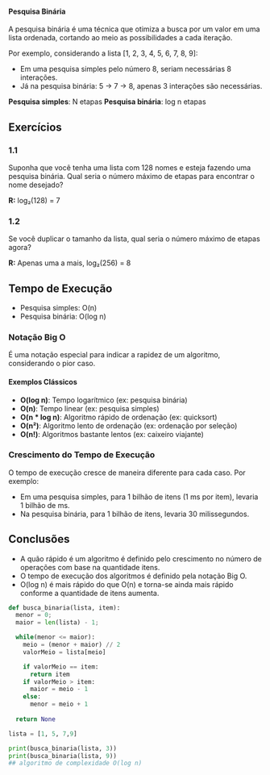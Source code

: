 
#### Pesquisa Binária
A pesquisa binária é uma técnica que otimiza a busca por um valor em uma lista ordenada, cortando ao meio as possibilidades a cada iteração.

Por exemplo, considerando a lista [1, 2, 3, 4, 5, 6, 7, 8, 9]:

- Em uma pesquisa simples pelo número 8, seriam necessárias 8 interações.
- Já na pesquisa binária: 5 -> 7 -> 8, apenas 3 interações são necessárias.

**Pesquisa simples**: N etapas **Pesquisa binária**: log n etapas

## Exercícios

### 1.1

Suponha que você tenha uma lista com 128 nomes e esteja fazendo uma pesquisa binária. Qual seria o número máximo de etapas para encontrar o nome desejado?

**R:** log₂(128) = 7

### 1.2

Se você duplicar o tamanho da lista, qual seria o número máximo de etapas agora?

**R:** Apenas uma a mais, log₂(256) = 8

## Tempo de Execução

- Pesquisa simples: O(n)
- Pesquisa binária: O(log n)

### Notação Big O

É uma notação especial para indicar a rapidez de um algoritmo, considerando o pior caso.

#### Exemplos Clássicos

- **O(log n)**: Tempo logarítmico (ex: pesquisa binária)
- **O(n)**: Tempo linear (ex: pesquisa simples)
- **O(n * log n)**: Algoritmo rápido de ordenação (ex: quicksort)
- **O(n²)**: Algoritmo lento de ordenação (ex: ordenação por seleção)
- **O(n!)**: Algoritmos bastante lentos (ex: caixeiro viajante)

### Crescimento do Tempo de Execução

O tempo de execução cresce de maneira diferente para cada caso. Por exemplo:

- Em uma pesquisa simples, para 1 bilhão de itens (1 ms por item), levaria 1 bilhão de ms.
- Na pesquisa binária, para 1 bilhão de itens, levaria 30 milissegundos.

## Conclusões

- A quão rápido é um algoritmo é definido pelo crescimento no número de operações com base na quantidade itens.
- O tempo de execução dos algoritmos é definido pela notação Big O.
- O(log n) é mais rápido do que O(n) e torna-se ainda mais rápido conforme a quantidade de itens aumenta.


```python
def busca_binaria(lista, item):
  menor = 0;
  maior = len(lista) - 1;

  while(menor <= maior):
    meio = (menor + maior) // 2
    valorMeio = lista[meio]

    if valorMeio == item:
      return item
    if valorMeio > item:
      maior = meio - 1
    else:
      menor = meio + 1
  
  return None

lista = [1, 5, 7,9]

print(busca_binaria(lista, 3))
print(busca_binaria(lista, 9))
## algoritmo de complexidade O(log n)
```